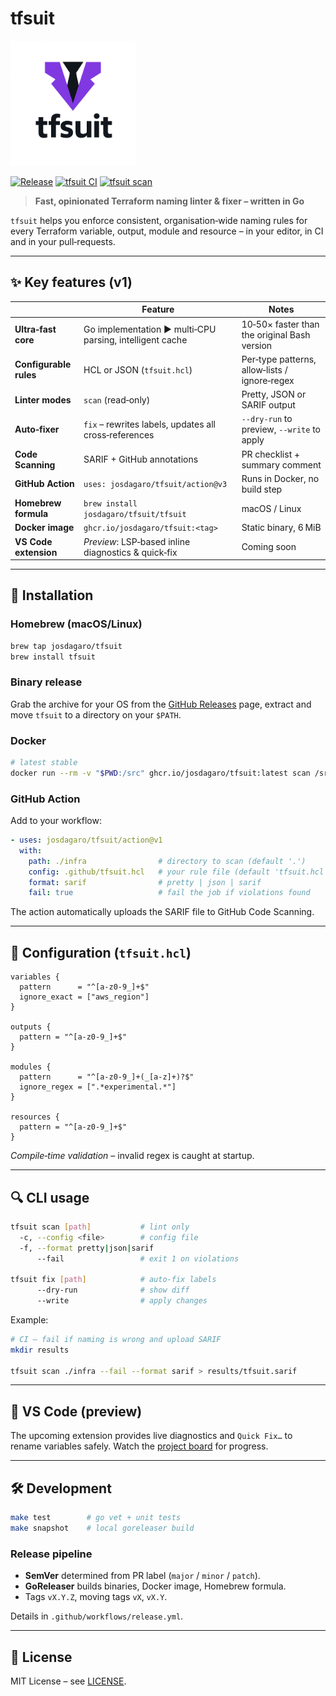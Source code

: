 # tfsuit

<img src="assets/logo/tfsuit-logo.png" alt="tfsuit-logo" width="200"/>

[![Release](https://github.com/josdagaro/tfsuit/actions/workflows/release.yml/badge.svg?branch=main)](https://github.com/josdagaro/tfsuit/actions/workflows/release.yml) [![tfsuit CI](https://github.com/josdagaro/tfsuit/actions/workflows/ci.yml/badge.svg)](https://github.com/josdagaro/tfsuit/actions/workflows/ci.yml) [![tfsuit scan](https://github.com/josdagaro/tfsuit/actions/workflows/tfsuit.yml/badge.svg)](https://github.com/josdagaro/tfsuit/actions/workflows/tfsuit.yml)

> **Fast, opinionated Terraform naming linter & fixer – written in Go**

`tfsuit` helps you enforce consistent, organisation‑wide naming rules for every Terraform variable, output, module and resource – in your editor, in CI and in your pull‑requests.

---

## ✨ Key features (v1)

|                        | Feature                                                  | Notes                                         |
| ---------------------- | -------------------------------------------------------- | --------------------------------------------- |
| **Ultra‑fast core**    | Go implementation ▶ multi‑CPU parsing, intelligent cache | 10‑50× faster than the original Bash version  |
| **Configurable rules** | HCL or JSON (`tfsuit.hcl`)                               | Per‑type patterns, allow‑lists / ignore‑regex |
| **Linter modes**       | `scan` (read‑only)                                       | Pretty, JSON or SARIF output                  |
| **Auto‑fixer**         | `fix` – rewrites labels, updates all cross‑references    | `--dry-run` to preview, `--write` to apply    |
| **Code Scanning**      | SARIF + GitHub annotations                               | PR checklist + summary comment                |
| **GitHub Action**      | `uses: josdagaro/tfsuit/action@v3`                       | Runs in Docker, no build step                 |
| **Homebrew formula**   | `brew install josdagaro/tfsuit/tfsuit`                   | macOS / Linux                                 |
| **Docker image**       | `ghcr.io/josdagaro/tfsuit:<tag>`                         | Static binary, 6 MiB                          |
| **VS Code extension**  | *Preview*: LSP‑based inline diagnostics & quick‑fix      | Coming soon                                   |

---

## 🚀 Installation

### Homebrew (macOS/Linux)

```bash
brew tap josdagaro/tfsuit
brew install tfsuit
```

### Binary release

Grab the archive for your OS from the [GitHub Releases](https://github.com/josdagaro/tfsuit/releases) page, extract and move `tfsuit` to a directory on your `$PATH`.

### Docker

```bash
# latest stable
docker run --rm -v "$PWD:/src" ghcr.io/josdagaro/tfsuit:latest scan /src
```

### GitHub Action

Add to your workflow:

```yaml
- uses: josdagaro/tfsuit/action@v1
  with:
    path: ./infra                # directory to scan (default '.')
    config: .github/tfsuit.hcl   # your rule file (default 'tfsuit.hcl')
    format: sarif                # pretty | json | sarif
    fail: true                   # fail the job if violations found
```

The action automatically uploads the SARIF file to GitHub Code Scanning.

---

## 📑 Configuration (`tfsuit.hcl`)

```hcl
variables {
  pattern      = "^[a-z0-9_]+$"
  ignore_exact = ["aws_region"]
}

outputs {
  pattern = "^[a-z0-9_]+$"
}

modules {
  pattern      = "^[a-z0-9_]+(_[a-z]+)?$"
  ignore_regex = [".*experimental.*"]
}

resources {
  pattern = "^[a-z0-9_]+$"
}
```

*Compile‑time validation* – invalid regex is caught at startup.

---

## 🔍 CLI usage

```bash
tfsuit scan [path]           # lint only
  -c, --config <file>        # config file
  -f, --format pretty|json|sarif
      --fail                 # exit 1 on violations

tfsuit fix [path]            # auto‑fix labels
      --dry-run              # show diff
      --write                # apply changes
```

Example:

```bash
# CI – fail if naming is wrong and upload SARIF
mkdir results

tfsuit scan ./infra --fail --format sarif > results/tfsuit.sarif
```

---

## 🧩 VS Code (preview)

The upcoming extension provides live diagnostics and `Quick Fix…` to rename variables safely. Watch the [project board](https://github.com/josdagaro/tfsuit/projects/1) for progress.

---

## 🛠 Development

```bash
make test        # go vet + unit tests
make snapshot    # local goreleaser build
```

### Release pipeline

- **SemVer** determined from PR label (`major` / `minor` / `patch`).
- **GoReleaser** builds binaries, Docker image, Homebrew formula.
- Tags `vX.Y.Z`, moving tags `vX`, `vX.Y`.

Details in `.github/workflows/release.yml`.

---

## 📜 License

MIT License – see [LICENSE](LICENSE).
